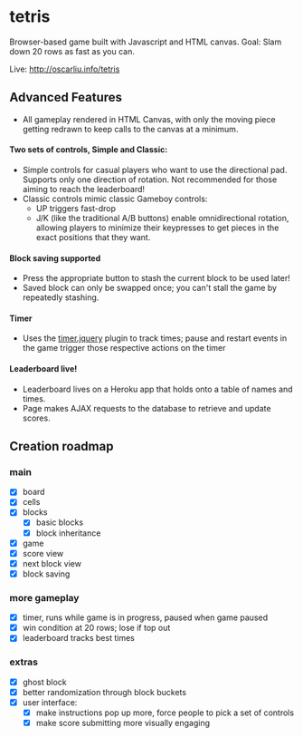 # tetris
Browser-based game built with Javascript and HTML canvas.
Goal: Slam down 20 rows as fast as you can.

Live: http://oscarliu.info/tetris

## Advanced Features
* All gameplay rendered in HTML Canvas, with only the moving piece getting
redrawn to keep calls to the canvas at a minimum.

#### Two sets of controls, Simple and Classic:
* Simple controls for casual players who want to use the directional pad.
  Supports only one direction of rotation. Not recommended for those aiming to
  reach the leaderboard!
* Classic controls mimic classic Gameboy controls:
    * UP triggers fast-drop
    * J/K (like the traditional A/B buttons) enable omnidirectional rotation,
    allowing players to minimize their keypresses to get pieces in the exact
    positions that they want.

#### Block saving supported
* Press the appropriate button to stash the current block to be used later!
* Saved block can only be swapped once; you can't stall the game by
  repeatedly stashing.

#### Timer
* Uses the [timer.jquery](https://github.com/walmik/timer.jquery) plugin to
  track times; pause and restart events in the game trigger those respective
  actions on the timer

#### Leaderboard live!
* Leaderboard lives on a Heroku app that holds onto a table of names and
  times.
* Page makes AJAX requests to the database to retrieve and update scores.

## Creation roadmap
### main
- [x] board
- [x] cells
- [x] blocks
  - [x] basic blocks
  - [x] block inheritance
- [x] game
- [x] score view
- [x] next block view
- [x] block saving

### more gameplay
- [x] timer, runs while game is in progress, paused when game paused
- [x] win condition at 20 rows; lose if top out
- [x] leaderboard tracks best times

### extras
- [x] ghost block
- [x] better randomization through block buckets
- [x] user interface:
  - [x] make instructions pop up more, force people to pick a set of controls
  - [x] make score submitting more visually engaging
